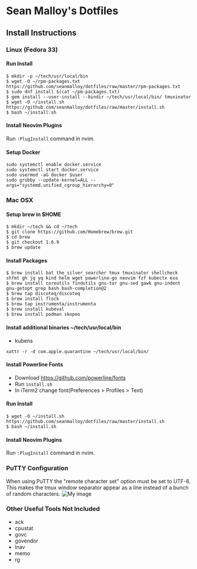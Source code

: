 # Sean Malloy's Dotfiles

## Install Instructions
### Linux (Fedora 33)
#### Run Install
```
$ mkdir -p ~/tech/usr/local/bin
$ wget -O ~/rpm-packages.txt https://github.com/seanmalloy/dotfiles/raw/master/rpm-packages.txt
$ sudo dnf install $(cat ~/pm-packages.txt)
$ gem install --user-install --bindir ~/tech/usr/local/bin/ tmuxinator
$ wget -O ~/install.sh https://github.com/seanmalloy/dotfiles/raw/master/install.sh
$ bash ~/install.sh
```

#### Install Neovim Plugins
Run `:PlugInstall` command in nvim.

#### Setup Docker
```
sudo systemctl enable docker.service
sudo systemctl start docker.service
sudo usermod -aG docker $user
sudo grubby --update-kernel=ALL --args="systemd.unified_cgroup_hierarchy=0"
```

### Mac OSX
#### Setup brew in $HOME
```
$ mkdir ~/tech && cd ~/tech
$ git clone https://github.com/Homebrew/brew.git
$ cd brew
$ git checkout 1.6.9
$ brew update
```

#### Install Packages
```
$ brew install bat the_silver_searcher tmux tmuxinator shellcheck shfmt gh jq yq kind helm wget powerline-go neovim fzf kubectx exa
$ brew install coreutils findutils gnu-tar gnu-sed gawk gnu-indent gnu-getopt grep bash bash-completion@2
$ brew tap discoteq/discoteq
$ brew install flock
$ brew tap instrumenta/instrumenta
$ brew install kubeval
$ brew install podman skopeo
```
#### Install additional binaries ~/tech/usr/local/bin
* kubens

```
xattr -r -d com.apple.quarantine ~/tech/usr/local/bin/
```

#### Install Powerline Fonts
* Download https://github.com/powerline/fonts
* Run `install.sh`
* In iTerm2 change font(Preferences > Profiles > Text)

#### Run Install
```
$ wget -O ~/install.sh https://github.com/seanmalloy/dotfiles/raw/master/install.sh
$ bash ~/install.sh
```

#### Install Neovim Plugins
Run `:PlugInstall` command in nvim.

### PuTTY Configuration
When using PuTTY the "remote character set" option must be set to UTF-8. This makes the tmux window separator appear as a line instead of a bunch of random characters. 
![My image](http://seanmalloy.github.io/dotfiles/putty_config.png)

### Other Useful Tools Not Included
* ack
* cpustat
* govc
* govendor
* lnav
* memo
* rg

